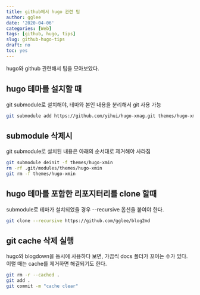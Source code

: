 ```yaml
---
title: github에서 hugo 관련 팁
author: gglee
date: '2020-04-06'
categories: [Web]
tags: [github, hugo, tips]
slug: github-hugo-tips
draft: no
toc: yes
---
```


hugo와 github 관련해서 팁을 모아보았다.

## hugo 테마를 설치할 때

git submodule로 설치해야, 테마와 본인 내용을 분리해서 git 사용 가능

```bash
git submodule add https://github.com/yihui/hugo-xmag.git themes/hugo-xmag
```

## submodule 삭제시

git submodule로 설치된 내용은 아래의 순서대로 제거해야 사라짐

```bash
git submodule deinit -f themes/hugo-xmin
rm -rf .git/modules/themes/hugo-xmin
git rm -f themes/hugo-xmin
```

## hugo 테마를 포함한 리포지터리를 clone 할때

submodule로 테마가 설치되었을 경우 --recursive 옵션을 붙여야 한다.

```bash
git clone --recursive https://github.com/gglee/blog2md
```

## git cache 삭제 실행

hugo와 blogdown을 동시에 사용하다 보면, 가끔씩 docs 폴더가 꼬이는 수가 있다. 이럴 때는 cache를 제거하면 해결되기도 한다.

```bash
git rm -r --cached .
git add .
git commit -m "cache clear"
```

